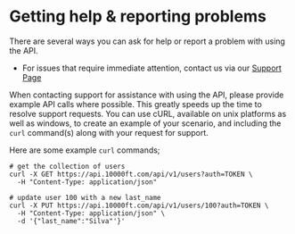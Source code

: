 # Getting help & reporting problems

There are several ways you can ask for help or report a problem with using the API.

* For issues that require immediate attention, contact us via our [Support Page](https://help.smartsheet.com/contact/resource-management)

When contacting support for assistance with using the API, please provide example API calls where possible. This greatly speeds up the time to resolve support requests. You can use cURL, available on unix platforms as well as windows, to create an example of your scenario, and including the `curl` command(s) along with your request for support.

Here are some example `curl` commands;

```
# get the collection of users
curl -X GET https://api.10000ft.com/api/v1/users?auth=TOKEN \
  -H "Content-Type: application/json"

# update user 100 with a new last_name
curl -X PUT https://api.10000ft.com/api/v1/users/100?auth=TOKEN \
  -H "Content-Type: application/json" \
  -d '{"last_name":"Silva"'}'
```
